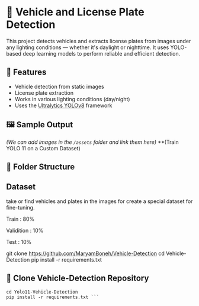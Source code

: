 # 🚗 Vehicle and License Plate Detection

This project detects vehicles and extracts license plates from images under any lighting conditions — whether it's daylight or nighttime. It uses YOLO-based deep learning models to perform reliable and efficient detection.

## 📌 Features
- Vehicle detection from static images
- License plate extraction
- Works in various lighting conditions (day/night)
- Uses the [Ultralytics YOLOv8](https://github.com/ultralytics/ultralytics) framework

## 🖼️ Sample Output
*(We can add images in the `/assets` folder and link them here)*
**(Train YOLO 11 on a Custom Dataset)
## 📂 Folder Structure

## Dataset
take or find vehicles and plates in the images for create a special dataset for fine-tuning.

Train : 80%

Validition : 10%

Test : 10%

git clone https://github.com/MaryamBoneh/Vehicle-Detection
cd Vehicle-Detection
pip install -r requirements.txt

 ## 🚀 Clone Vehicle-Detection Repository 
```git clone https://github.com/MobinKhatib/Yolo11-Vehicle-Detection.git
cd Yolo11-Vehicle-Detection
pip install -r requirements.txt ```
